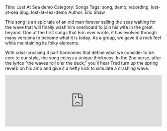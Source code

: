 Title: Lost At Sea demo
Category: Songs
Tags: song, demo, recording, lost-at-sea
Slug: lost-at-sea-demo
Author: Eric Shaw

This song is an epic tale of an old man forever sailing the seas waiting for
the wave that will finally wash him overboard to join his wife in the great
beyond. One of the first songs that Eric ever wrote, it has evolved through
many versions to become what it is today. As a group, we gave it a rock feel
while maintaining its folky elements.

With criss-crossing 3 part harmonies that define what we consider to be core to
our style, the song enjoys a unique thickness. In the 2nd verse, after the
lyrics "the waves roll o'er the deck," you'll hear Fred turn up the spring
reverb on his amp and give it a hefty kick to simulate a crashing wave.

<iframe width="100%" height="166" scrolling="no" frameborder="no" src="https://w.soundcloud.com/player/?url=http%3A%2F%2Fapi.soundcloud.com%2Ftracks%2F93424811"></iframe>
